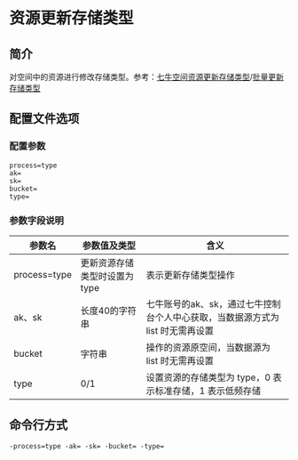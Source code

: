 # 资源更新存储类型

## 简介
对空间中的资源进行修改存储类型。参考：[七牛空间资源更新存储类型](https://developer.qiniu.com/kodo/api/3710/chtype)/[批量更新存储类型](https://developer.qiniu.com/kodo/api/1250/batch)

## 配置文件选项

### 配置参数
```
process=type
ak=
sk=
bucket= 
type=
```

### 参数字段说明
|参数名|参数值及类型 | 含义|  
|-----|-------|-----|  
|process=type| 更新资源存储类型时设置为type| 表示更新存储类型操作|  
|ak、sk|长度40的字符串|七牛账号的ak、sk，通过七牛控制台个人中心获取，当数据源方式为 list 时无需再设置|  
|bucket| 字符串| 操作的资源原空间，当数据源为 list 时无需再设置|  
|type| 0/1| 设置资源的存储类型为 type，0 表示标准存储，1 表示低频存储|  

## 命令行方式
```
-process=type -ak= -sk= -bucket= -type=  
```
